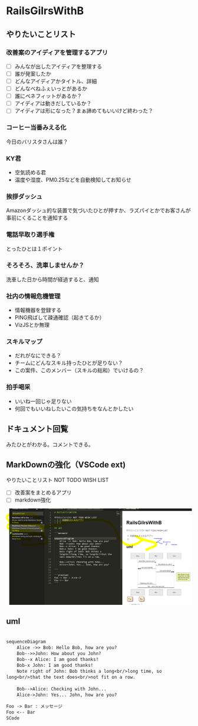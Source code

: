 # RailsGilrsWithB

## やりたいことリスト

### 改善案のアイディアを管理するアプリ

- [ ] みんなが出したアイディアを整理する
- [ ]  誰が発案したか
- [ ] どんなアイディアかタイトル、詳細
- [ ] どんなべねふぇいっとがあるか
- [ ] 誰にベネフィットがあるか？
- [ ] アイディアは動きだしているか？
- [ ] アイディアは形になった？まぁ諦めてもいいけど終わった？

### コーヒー当番みえる化

今日のバリスタさんは誰？

### KY君

- 空気読める君
- 温度や湿度、PM0.25などを自動検知してお知らせ

### 挨拶ダッシュ

Amazonダッシュ的な装置で気づいたひとが押すか、ラズパイとかでお客さんが事前にくることを通知する

### 電話早取り選手権

とったひとは１ポイント

### そろそろ、洗車しませんか？

洗車した日から時間が経過すると、通知

### 社内の情報危機管理

- 情報機器を登録する
- PING飛ばして疎通確認（起きてるか）
- VizJSとか無理
  
### スキルマップ

- だれがなにできる？
- チームにどんなスキル持ったひとが足りない？
- この案件、このメンバー（スキルの総和）でいけるの？

###  拍手喝采

- いいね一回じゃ足りない
- 何回でもいいねしたいこの気持ちをなんとかしたい

## ドキュメント回覧

みたひとがわかる。コメントできる。

## MarkDownの強化（VSCode ext)

やりたいことリスト NOT TODO WISH LIST

- [ ] 改善案をまとめるアプリ
- [ ] markdown強化

 ![2018-10-30-01](/assets/2018-10-30-01.PNG)

## uml

```mermaid

sequenceDiagram
    Alice ->> Bob: Hello Bob, how are you?
    Bob-->>John: How about you John?
    Bob--x Alice: I am good thanks!
    Bob-x John: I am good thanks!
    Note right of John: Bob thinks a long<br/>long time, so long<br/>that the text does<br/>not fit on a row.

    Bob-->Alice: Checking with John...
    Alice->John: Yes... John, how are you?

```

```plantuml
Foo -> Bar : メッセージ
Foo <-- Bar
SCode